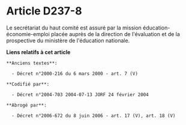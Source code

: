 # Article D237-8

Le secrétariat du haut comité est assuré par la mission éducation-économie-emploi placée auprès de la direction de
l'évaluation et de la prospective du ministère de l'éducation nationale.

**Liens relatifs à cet article**

	**Anciens textes**:

	  - Décret n°2000-216 du 6 mars 2000 - art. 7 (V)

	**Codifié par**:

	  - Décret n°2004-703 2004-07-13 JORF 24 février 2004

	**Abrogé par**:

	  - Décret n°2006-672 du 8 juin 2006 - art. 17 (V), art. 18 (V)
